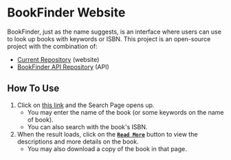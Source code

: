 # BookFinder Website

BookFinder, just as the name suggests, is an interface where users can use to look up books with keywords or ISBN. This project is an open-source project with the combination of:

* [Current Repository](https://github.com/genesis331/bookfinder) (website)
* [BookFinder API Repository](https://github.com/genesis331/bookfinderapi) (API)

## How To Use

1. Click on [this link](https://bookfinder.zixucheah331.ml/) and the Search Page opens up. 
    * You may enter the name of the book (or some keywords on the name of book).
    * You can also search with the book's ISBN.
2. When the result loads, click on the [**`Read More`**]() button to view the descriptions and more details on the book. 
    * You may also download a copy of the book in that page.
